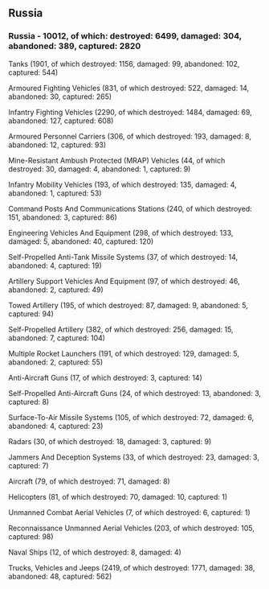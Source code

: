 
 
 ## Russia
 
 ### Russia - 10012, of which: destroyed: 6499, damaged: 304, abandoned: 389, captured: 2820

 

 

 Tanks (1901, of which destroyed: 1156, damaged: 99, abandoned: 102, captured: 544)

 Armoured Fighting Vehicles (831, of which destroyed: 522, damaged: 14, abandoned: 30, captured: 265)

 Infantry Fighting Vehicles (2290, of which destroyed: 1484, damaged: 69, abandoned: 127, captured: 608)

 Armoured Personnel Carriers (306, of which destroyed: 193, damaged: 8, abandoned: 12, captured: 93)

 Mine-Resistant Ambush Protected (MRAP) Vehicles (44, of which destroyed: 30, damaged: 4, abandoned: 1, captured: 9)

 Infantry Mobility Vehicles (193, of which destroyed: 135, damaged: 4, abandoned: 1, captured: 53)

 Command Posts And Communications Stations (240, of which destroyed: 151, abandoned: 3, captured: 86)

 Engineering Vehicles And Equipment (298, of which destroyed: 133, damaged: 5, abandoned: 40, captured: 120)

 Self-Propelled Anti-Tank Missile Systems (37, of which destroyed: 14, abandoned: 4, captured: 19)

 Artillery Support Vehicles And Equipment (97, of which destroyed: 46, abandoned: 2, captured: 49)

 Towed Artillery (195, of which destroyed: 87, damaged: 9, abandoned: 5, captured: 94)

 Self-Propelled Artillery (382, of which destroyed: 256, damaged: 15, abandoned: 7, captured: 104)

 Multiple Rocket Launchers (191, of which destroyed: 129, damaged: 5, abandoned: 2, captured: 55)

 Anti-Aircraft Guns (17, of which destroyed: 3, captured: 14)

 Self-Propelled Anti-Aircraft Guns (24, of which destroyed: 13, abandoned: 3, captured: 8)

 Surface-To-Air Missile Systems (105, of which destroyed: 72, damaged: 6, abandoned: 4, captured: 23)

 Radars (30, of which destroyed: 18, damaged: 3, captured: 9)

 Jammers And Deception Systems (33, of which destroyed: 23, damaged: 3, captured: 7)

 Aircraft (79, of which destroyed: 71, damaged: 8)

 Helicopters (81, of which destroyed: 70, damaged: 10, captured: 1)

 Unmanned Combat Aerial Vehicles (7, of which destroyed: 6, captured: 1)

 Reconnaissance Unmanned Aerial Vehicles (203, of which destroyed: 105, captured: 98)

 Naval Ships (12, of which destroyed: 8, damaged: 4)

 Trucks, Vehicles and Jeeps (2419, of which destroyed: 1771, damaged: 38, abandoned: 48, captured: 562)

